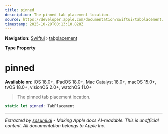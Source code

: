 ```yaml
---
title: pinned
description: The pinned tab placement location.
source: https://developer.apple.com/documentation/swiftui/tabplacement/pinned
timestamp: 2025-10-29T00:13:10.828Z
---
```


**Navigation:** [Swiftui](/documentation/swiftui) › [tabplacement](/documentation/swiftui/tabplacement)

**Type Property**

# pinned

**Available on:** iOS 18.0+, iPadOS 18.0+, Mac Catalyst 18.0+, macOS 15.0+, tvOS 18.0+, visionOS 2.0+, watchOS 11.0+

> The pinned tab placement location.

```swift
static let pinned: TabPlacement
```

---

*Extracted by [sosumi.ai](https://sosumi.ai) - Making Apple docs AI-readable.*
*This is unofficial content. All documentation belongs to Apple Inc.*
